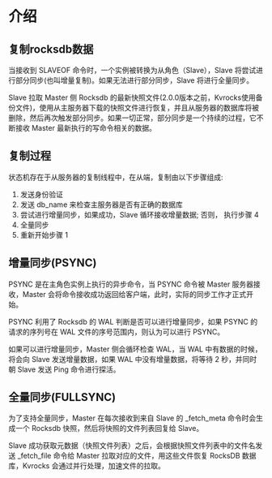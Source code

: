 
# 介绍

## 复制rocksdb数据
当接收到 SLAVEOF 命令时，一个实例被转换为从角色（Slave），Slave 将尝试进行部分同步(也叫增量复制)。如果无法进行部分同步，Slave 将进行全量同步。

Slave 拉取 Master 侧 Rocksdb 的最新快照文件(2.0.0版本之前，Kvrocks使用备份文件)，使用从主服务器下载的快照文件进行恢复，并且从服务器的数据库将被删除，然后再次触发部分同步。如果一切正常，部分同步是一个持续的过程，它不断接收 Master 最新执行的写命令相关的数据。

## 复制过程

状态机存在于从服务器的复制线程中，在从端，复制由以下步骤组成:

1. 发送身份验证
2. 发送 db_name 来检查主服务器是否有正确的数据库
3. 尝试进行增量同步，如果成功，Slave 循环接收增量数据; 否则， 执行步骤 4
4. 全量同步 
5. 重新开始步骤 1

## 增量同步(PSYNC)

PSYNC 是在主角色实例上执行的异步命令，当 PSYNC 命令被 Master 服务器接收，Master 会将命令接收成功返回给客户端，此时，实际的同步工作才正式开始。

PSYNC 利用了 Rocksdb 的 WAL 判断是否可以进行增量同步，如果 PSYNC 的请求的序列号在 WAL 文件的序号范围内，则认为可以进行 PSYNC。

如果可以进行增量同步，Master 侧会循环检查 WAL，当 WAL 中有数据的时候，将会向 Slave 发送增量数据，如果 WAL 中没有增量数据，将等待 2 秒，并同时朝 Slave 发送 Ping 命令进行探活。

## 全量同步(FULLSYNC)

为了支持全量同步，Master 在每次接收到来自 Slave 的 _fetch_meta 命令时会生成一个 Rocksdb 快照，然后将快照的文件列表回复给 Slave。

Slave 成功获取元数据（快照文件列表）之后，会根据快照文件列表中的文件名发送 _fetch_file 命令给 Master 拉取对应的文件，用这些文件恢复 RocksDB 数据库，Kvrocks 会通过并行处理，加速文件的拉取。